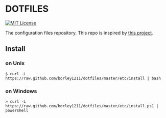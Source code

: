 # DOTFILES
[![MIT License](http://img.shields.io/badge/license-MIT-blue.svg?style=flat)](LICENSE)

The configuration files repository.
This repo is inspired by [this project](https://github.com/b4b4r07/dotfiles).

## Install

### on Unix
```shellscript:
$ curl -L https://raw.github.com/borley1211/dotfiles/master/etc/install | bash
```

### on Windows
```powershell:
> curl -L https://raw.github.com/borley1211/dotfiles/master/etc/install.ps1 | powershell
```
